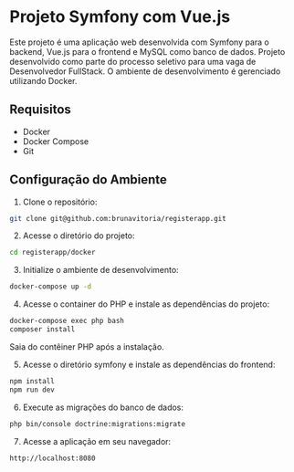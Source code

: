 # Projeto Symfony com Vue.js

Este projeto é uma aplicação web desenvolvida com Symfony para o backend, Vue.js para o frontend e MySQL como banco de dados. Projeto desenvolvido como parte do processo seletivo para uma vaga de Desenvolvedor FullStack. O ambiente de desenvolvimento é gerenciado utilizando Docker.

## Requisitos

- Docker
- Docker Compose
- Git

## Configuração do Ambiente

1. Clone o repositório:

```bash
git clone git@github.com:brunavitoria/registerapp.git
```

2. Acesse o diretório do projeto:

```bash
cd registerapp/docker
```

3. Initialize o ambiente de desenvolvimento:

```bash
docker-compose up -d
```

4. Acesse o container do PHP e instale as dependências do projeto:

```bash
docker-compose exec php bash
composer install
```
Saia do contêiner PHP após a instalação.

5. Acesse o diretório symfony e instale as dependências do frontend:

```bash
npm install
npm run dev
```

6. Execute as migrações do banco de dados:

```bash
php bin/console doctrine:migrations:migrate
```

7. Acesse a aplicação em seu navegador:

```
http://localhost:8080
```

